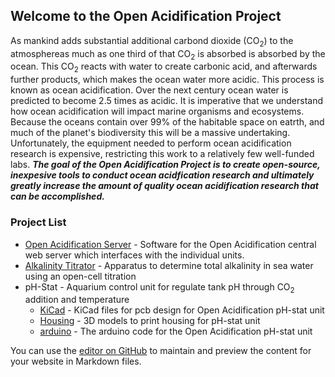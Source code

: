 ## Welcome to the Open Acidification Project

As mankind adds substantial additional carbond dioxide (CO<sub>2</sub>) to the atmosphereas much as one third of that CO<sub>2</sub> is absorbed is absorbed by the ocean.  This CO<sub>2</sub> reacts with water to create carbonic acid, and afterwards further products, which makes the ocean water more acidic.  This process is known as ocean acidification. 
Over the next century ocean water is predicted to become 2.5 times as acidic. It is imperative that we understand how ocean acidification will impact marine organisms and ecosystems. Because the oceans contain over 99% of the habitable space on eatrth, and much of the planet's biodiversity this will be a massive undertaking. Unfortunately, the equipment needed to perform ocean acidification research is expensive, restricting this work to a relatively few well-funded labs. ***The goal of the Open Acidification Project is to create open-source, inexpesive tools to conduct ocean acidfication research and ultimately greatly increase the amount of quality ocean acidification research that can be accomplished.***

### Project List

* [Open Acidification Server](https://github.com/Open-Acidification/Open_Acidification_Server) - Software for the Open Acidification central web server which interfaces with the individual units.
* [Alkalinity Titrator](https://github.com/Open-Acidification/alkalinity-titrator) - Apparatus to determine total alkalinity in sea water using an open-cell titration
* pH-Stat - Aquarium control unit for regulate tank pH through CO<sub>2</sub> addition and temperature
  * [KiCad](https://github.com/Open-Acidification/Open_Acidification_pH-stat_KiCad) - KiCad files for pcb design for Open Acidification pH-stat unit
  * [Housing](https://github.com/Open-Acidification/Open_Acidification_pH-stat_Housing) - 3D models to print housing for pH-stat unit
  * [arduino](https://github.com/Open-Acidification/Open_Acidification_pH-stat_arduino) - The arduino code for the Open Acidification pH-stat unit



You can use the [editor on GitHub](https://github.com/Open-Acidification/Open-Acidification.github.io/edit/master/README.md) to maintain and preview the content for your website in Markdown files.


